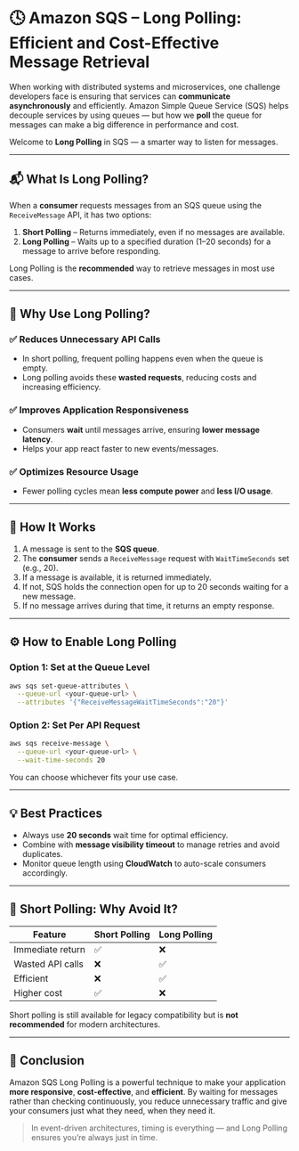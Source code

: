 

# 🕓 Amazon SQS – Long Polling: Efficient and Cost-Effective Message Retrieval

When working with distributed systems and microservices, one challenge developers face is ensuring that services can **communicate asynchronously** and efficiently. Amazon Simple Queue Service (SQS) helps decouple services by using queues — but how we **poll** the queue for messages can make a big difference in performance and cost.

Welcome to **Long Polling** in SQS — a smarter way to listen for messages.

---

## 📬 What Is Long Polling?

When a **consumer** requests messages from an SQS queue using the `ReceiveMessage` API, it has two options:

1. **Short Polling** – Returns immediately, even if no messages are available.
2. **Long Polling** – Waits up to a specified duration (1–20 seconds) for a message to arrive before responding.

Long Polling is the **recommended** way to retrieve messages in most use cases.

---

## 🧠 Why Use Long Polling?

### ✅ **Reduces Unnecessary API Calls**
- In short polling, frequent polling happens even when the queue is empty.
- Long polling avoids these **wasted requests**, reducing costs and increasing efficiency.

### ✅ **Improves Application Responsiveness**
- Consumers **wait** until messages arrive, ensuring **lower message latency**.
- Helps your app react faster to new events/messages.

### ✅ **Optimizes Resource Usage**
- Fewer polling cycles mean **less compute power** and **less I/O usage**.

---

## 🔁 How It Works

1. A message is sent to the **SQS queue**.
2. The **consumer** sends a `ReceiveMessage` request with `WaitTimeSeconds` set (e.g., 20).
3. If a message is available, it is returned immediately.
4. If not, SQS holds the connection open for up to 20 seconds waiting for a new message.
5. If no message arrives during that time, it returns an empty response.

---

## ⚙️ How to Enable Long Polling

### Option 1: **Set at the Queue Level**
```bash
aws sqs set-queue-attributes \
  --queue-url <your-queue-url> \
  --attributes '{"ReceiveMessageWaitTimeSeconds":"20"}'
```

### Option 2: **Set Per API Request**
```bash
aws sqs receive-message \
  --queue-url <your-queue-url> \
  --wait-time-seconds 20
```

You can choose whichever fits your use case.

---

## 💡 Best Practices

- Always use **20 seconds** wait time for optimal efficiency.
- Combine with **message visibility timeout** to manage retries and avoid duplicates.
- Monitor queue length using **CloudWatch** to auto-scale consumers accordingly.

---

## 🚫 Short Polling: Why Avoid It?

| Feature                | Short Polling | Long Polling |
|------------------------|---------------|---------------|
| Immediate return       | ✅            | ❌            |
| Wasted API calls       | ❌            | ✅            |
| Efficient              | ❌            | ✅            |
| Higher cost            | ✅            | ❌            |

Short polling is still available for legacy compatibility but is **not recommended** for modern architectures.

---

## 📝 Conclusion

Amazon SQS Long Polling is a powerful technique to make your application **more responsive**, **cost-effective**, and **efficient**. By waiting for messages rather than checking continuously, you reduce unnecessary traffic and give your consumers just what they need, when they need it.

> In event-driven architectures, timing is everything — and Long Polling ensures you’re always just in time.

